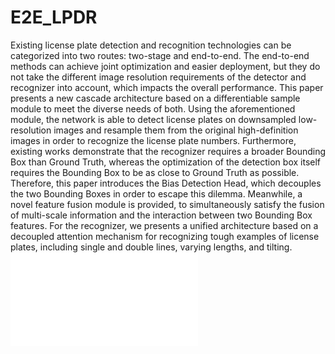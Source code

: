 # E2E_LPDR
Existing license plate detection and recognition technologies can be categorized into two routes: two-stage and end-to-end. The end-to-end methods can achieve joint optimization and easier deployment, but they do not take the different image resolution requirements of the detector and recognizer into account, which impacts the overall performance. This paper presents a new cascade architecture based on a differentiable sample module to meet the diverse needs of both. Using the aforementioned module, the network is able to detect license plates on downsampled low-resolution images and resample them from the original high-definition images in order to recognize the license plate numbers. Furthermore, existing works demonstrate that the recognizer requires a broader Bounding Box than Ground Truth, whereas the optimization of the detection box itself requires the Bounding Box to be as close to Ground Truth as possible. Therefore, this paper introduces the Bias Detection Head, which decouples the two Bounding Boxes in order to escape this dilemma. Meanwhile, a novel feature fusion module is provided, to simultaneously satisfy the fusion of multi-scale information and the interaction between two Bounding Box features. For the recognizer, we presents a unified architecture based on a decoupled attention mechanism for recognizing tough examples of license plates, including single and double lines, varying lengths, and tilting.
![Pieline](./Pipeline.pdf)
